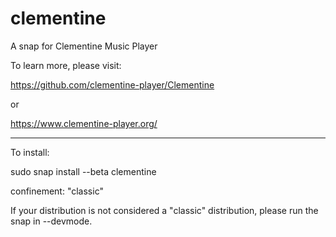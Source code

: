 # clementine
A snap for Clementine Music Player

To learn more, please visit: 

https://github.com/clementine-player/Clementine

or 

https://www.clementine-player.org/

-------------------------------------------------------------------------------------------------------------

To install:

sudo snap install --beta clementine

confinement: "classic"

If your distribution is not considered a "classic" distribution, please run the snap in --devmode. 
